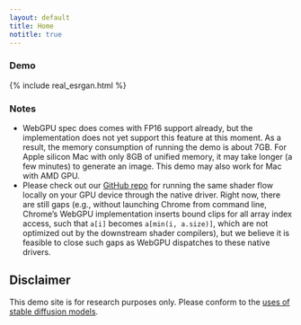 ```yaml
---
layout: default
title: Home
notitle: true
---
```




### Demo

{% include real_esrgan.html %}




### Notes

* WebGPU spec does comes with FP16 support already, but the implementation does not yet support this feature at this moment. As a result, the memory consumption of running the demo is about 7GB. For Apple silicon Mac with only 8GB of unified memory, it may take longer (a few minutes) to generate an image. This demo may also work for Mac with AMD GPU.
* Please check out our [GitHub repo](https://github.com/mlc-ai/web-stable-diffusion) for running the same shader flow locally on your GPU device through the native driver. Right now, there are still gaps (e.g., without launching Chrome from command line, Chrome’s WebGPU implementation inserts bound clips for all array index access, such that `a[i]` becomes `a[min(i, a.size)]`, which are not optimized out by the downstream shader compilers), but we believe it is feasible to close such gaps as WebGPU dispatches to these native drivers.

## Disclaimer

This demo site is for research purposes only. Please conform to the [uses of stable diffusion models](https://huggingface.co/runwayml/stable-diffusion-v1-5#uses).
